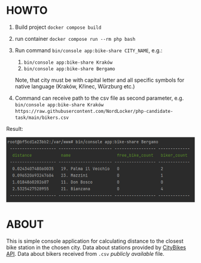 # HOWTO

1. Build project `docker compose build`
2. run container `docker compose run --rm php bash`
3. Run command `bin/console app:bike-share CITY_NAME`, e.g.:
   1. `bin/console app:bike-share Kraków`
   2. `bin/console app:bike-share Bergamo`

    Note, that city must be with capital letter and all specific symbols for native language (Kraków, Křinec, Würzburg etc.)
4. Command can receive path to the csv file as second parameter, e.g. `bin/console app:bike-share Kraków https://raw.githubusercontent.com/NordLocker/php-candidate-task/main/bikers.csv`

Result: 

![](img.png)

# ABOUT
This is simple console application for calculating distance to the closest bike station in the chosen city. Data about stations provided by [CityBikes API](http://api.citybik.es/v2/). Data about bikers received from `.csv` _publicly available_ file.
